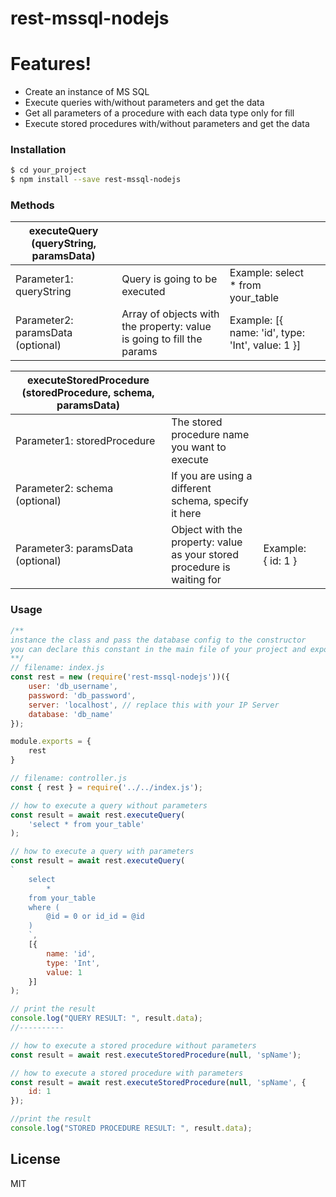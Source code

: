 # rest-mssql-nodejs

# Features!

  - Create an instance of MS SQL 
  - Execute queries with/without parameters and get the data
  - Get all parameters of a procedure with each data type only for fill
  - Execute stored procedures with/without parameters and get the data



### Installation

```sh
$ cd your_project
$ npm install --save rest-mssql-nodejs
```

### Methods
| executeQuery \(queryString, paramsData\) |                                                                       |                                                      |   |
|------------------------------------------|-----------------------------------------------------------------------|------------------------------------------------------|---|
| Parameter1: queryString                  | Query is going to be executed                                         | Example: select \* from your\_table                  |   |
| Parameter2: paramsData \(optional\)      | Array of objects with the property: value is going to fill the params | Example: \[\{ name: 'id', type: 'Int', value: 1 \}\] |   |

| executeStoredProcedure \(storedProcedure, schema, paramsData\) |                                                                         |                      |   |
|----------------------------------------------------------------|-------------------------------------------------------------------------|----------------------|---|
| Parameter1: storedProcedure                                    | The stored procedure name you want to execute                           |                      |   |
| Parameter2: schema \(optional\)                                | If you are using a different schema, specify it here                    |                      |   |
| Parameter3: paramsData \(optional\)                            | Object with the property: value as your stored procedure is waiting for | Example: \{ id: 1 \} |   |


### Usage

```js
/**
instance the class and pass the database config to the constructor 
you can declare this constant in the main file of your project and export it to use it in other files
**/
// filename: index.js
const rest = new (require('rest-mssql-nodejs'))({
    user: 'db_username',
    password: 'db_password',
    server: 'localhost', // replace this with your IP Server
    database: 'db_name'
});

module.exports = {
    rest
}

// filename: controller.js
const { rest } = require('../../index.js');

// how to execute a query without parameters
const result = await rest.executeQuery(
    'select * from your_table'
);

// how to execute a query with parameters
const result = await rest.executeQuery(
`
    select 
        *
    from your_table 
    where (
        @id = 0 or id_id = @id
    )
    `,
    [{
        name: 'id',
        type: 'Int',
        value: 1
    }]
);

// print the result
console.log("QUERY RESULT: ", result.data);
//----------

// how to execute a stored procedure without parameters
const result = await rest.executeStoredProcedure(null, 'spName');

// how to execute a stored procedure with parameters
const result = await rest.executeStoredProcedure(null, 'spName', {
    id: 1
});

//print the result
console.log("STORED PROCEDURE RESULT: ", result.data);
```

License
----

MIT
